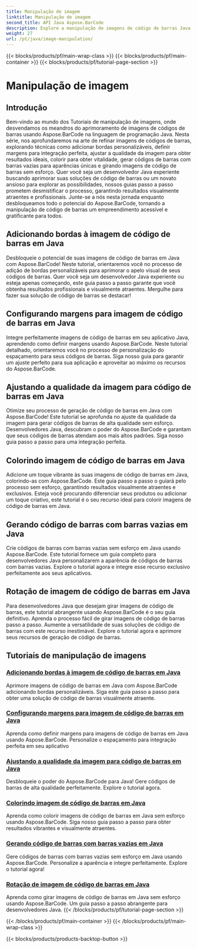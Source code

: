 ```yaml
---
title: Manipulação de imagem
linktitle: Manipulação de imagem
second_title: API Java Aspose.BarCode
description: Explore a manipulação de imagens de código de barras Java com os tutoriais Aspose.BarCode. Aprimore, personalize e crie códigos de barras visualmente atraentes sem esforço.
weight: 27
url: /pt/java/image-manipulation/
---
```


{{< blocks/products/pf/main-wrap-class >}}
{{< blocks/products/pf/main-container >}}
{{< blocks/products/pf/tutorial-page-section >}}

# Manipulação de imagem

## Introdução
Bem-vindo ao mundo dos Tutoriais de manipulação de imagens, onde desvendamos os meandros do aprimoramento de imagens de códigos de barras usando Aspose.BarCode na linguagem de programação Java. Nesta série, nos aprofundaremos na arte de refinar imagens de códigos de barras, explorando técnicas como adicionar bordas personalizáveis, definir margens para integração perfeita, ajustar a qualidade da imagem para obter resultados ideais, colorir para obter vitalidade, gerar códigos de barras com barras vazias para aparências únicas e girando imagens de código de barras sem esforço. Quer você seja um desenvolvedor Java experiente buscando aprimorar suas soluções de código de barras ou um novato ansioso para explorar as possibilidades, nossos guias passo a passo prometem desmistificar o processo, garantindo resultados visualmente atraentes e profissionais. Junte-se a nós nesta jornada enquanto desbloqueamos todo o potencial do Aspose.BarCode, tornando a manipulação de código de barras um empreendimento acessível e gratificante para todos.


## Adicionando bordas à imagem de código de barras em Java

Desbloqueie o potencial de suas imagens de código de barras em Java com Aspose.BarCode! Neste tutorial, orientaremos você no processo de adição de bordas personalizáveis para aprimorar o apelo visual de seus códigos de barras. Quer você seja um desenvolvedor Java experiente ou esteja apenas começando, este guia passo a passo garante que você obtenha resultados profissionais e visualmente atraentes. Mergulhe para fazer sua solução de código de barras se destacar!

## Configurando margens para imagem de código de barras em Java

Integre perfeitamente imagens de código de barras em seu aplicativo Java, aprendendo como definir margens usando Aspose.BarCode. Neste tutorial detalhado, orientaremos você no processo de personalização do espaçamento para seus códigos de barras. Siga nosso guia para garantir um ajuste perfeito para sua aplicação e aproveitar ao máximo os recursos do Aspose.BarCode.

## Ajustando a qualidade da imagem para código de barras em Java

Otimize seu processo de geração de código de barras em Java com Aspose.BarCode! Este tutorial se aprofunda no ajuste da qualidade da imagem para gerar códigos de barras de alta qualidade sem esforço. Desenvolvedores Java, descubram o poder do Aspose.BarCode e garantam que seus códigos de barras atendam aos mais altos padrões. Siga nosso guia passo a passo para uma integração perfeita.

## Colorindo imagem de código de barras em Java

Adicione um toque vibrante às suas imagens de código de barras em Java, colorindo-as com Aspose.BarCode. Este guia passo a passo o guiará pelo processo sem esforço, garantindo resultados visualmente atraentes e exclusivos. Esteja você procurando diferenciar seus produtos ou adicionar um toque criativo, este tutorial é o seu recurso ideal para colorir imagens de código de barras em Java.

## Gerando código de barras com barras vazias em Java

Crie códigos de barras com barras vazias sem esforço em Java usando Aspose.BarCode. Este tutorial fornece um guia completo para desenvolvedores Java personalizarem a aparência de códigos de barras com barras vazias. Explore o tutorial agora e integre esse recurso exclusivo perfeitamente aos seus aplicativos.

## Rotação de imagem de código de barras em Java

Para desenvolvedores Java que desejam girar imagens de código de barras, este tutorial abrangente usando Aspose.BarCode é o seu guia definitivo. Aprenda o processo fácil de girar imagens de código de barras passo a passo. Aumente a versatilidade de suas soluções de código de barras com este recurso inestimável. Explore o tutorial agora e aprimore seus recursos de geração de código de barras.
## Tutoriais de manipulação de imagens
### [Adicionando bordas à imagem de código de barras em Java](./adding-borders-barcode-image/)
Aprimore imagens de código de barras em Java com Aspose.BarCode adicionando bordas personalizáveis. Siga este guia passo a passo para obter uma solução de código de barras visualmente atraente.
### [Configurando margens para imagem de código de barras em Java](./setting-margins-barcode-image/)
Aprenda como definir margens para imagens de código de barras em Java usando Aspose.BarCode. Personalize o espaçamento para integração perfeita em seu aplicativo
### [Ajustando a qualidade da imagem para código de barras em Java](./adjusting-image-quality-barcode/)
Desbloqueie o poder do Aspose.BarCode para Java! Gere códigos de barras de alta qualidade perfeitamente. Explore o tutorial agora.
### [Colorindo imagem de código de barras em Java](./colorizing-barcode-image/)
Aprenda como colorir imagens de código de barras em Java sem esforço usando Aspose.BarCode. Siga nosso guia passo a passo para obter resultados vibrantes e visualmente atraentes.
### [Gerando código de barras com barras vazias em Java](./generating-barcode-empty-bars/)
Gere códigos de barras com barras vazias sem esforço em Java usando Aspose.BarCode. Personalize a aparência e integre perfeitamente. Explore o tutorial agora!
### [Rotação de imagem de código de barras em Java](./rotating-barcode-image/)
Aprenda como girar imagens de código de barras em Java sem esforço usando Aspose.BarCode. Um guia passo a passo abrangente para desenvolvedores Java.
{{< /blocks/products/pf/tutorial-page-section >}}

{{< /blocks/products/pf/main-container >}}
{{< /blocks/products/pf/main-wrap-class >}}

{{< blocks/products/products-backtop-button >}}
